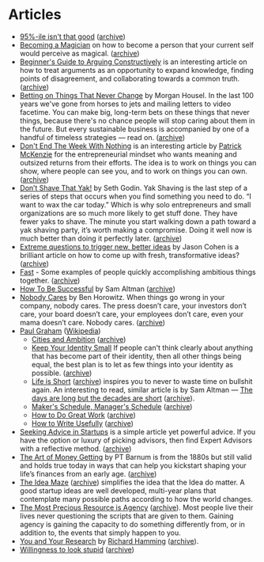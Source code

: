 # Articles

- [95%-ile isn't that good](https://danluu.com/p95-skill/) ([archive](https://archive.ph/siizR))
- [Becoming a Magician](https://autotranslucence.wordpress.com/2018/03/30/becoming-a-magician/) on how to become a person that your current self would perceive as magical. ([archive](https://archive.ph/UzJfb))
- [Beginner's Guide to Arguing Constructively](https://liamrosen.com/arguments.html) is an interesting article on how to treat arguments as an opportunity to expand knowledge, finding points of disagreement, and collaborating towards a common truth. ([archive](https://archive.ph/uWYFf))
- [Betting on Things That Never Change](https://collabfund.com/blog/betting-on-things-that-never-change/) by Morgan Housel. In the last 100 years we've gone from horses to jets and mailing letters to video facetime. You can make big, long-term bets on these things that never things, because there's no chance people will stop caring about them in the future. But every sustainable business is accompanied by one of a handful of timeless strategies — read on. ([archive](https://archive.ph/rDuMr))
- [Don't End The Week With Nothing](https://training.kalzumeus.com/newsletters/archive/do-not-end-the-week-with-nothing) is an interesting article by [Patrick McKenzie](https://www.kalzumeus.com) for the entrepreneurial mindset who wants meaning and outsized returns from their efforts. The idea is to work on things you can show, where people can see you, and to work on things you can own. ([archive](https://archive.ph/4LkFW))
- [Don’t Shave That Yak!](https://seths.blog/2005/03/dont_shave_that/) by Seth Godin. Yak Shaving is the last step of a series of steps that occurs when you find something you need to do. “I want to wax the car today.” Which is why solo entrepreneurs and small organizations are so much more likely to get stuff done. They have fewer yaks to shave. The minute you start walking down a path toward a yak shaving party, it’s worth making a compromise. Doing it well now is much better than doing it perfectly later. ([archive](https://archive.ph/2cUbB))
- [Extreme questions to trigger new, better ideas](https://longform.asmartbear.com/posts/extreme-questions/) by Jason Cohen is a brilliant article on how to come up with fresh, transformative ideas? ([archive](https://archive.ph/kVVMT))
- [Fast](https://patrickcollison.com/fast) - Some examples of people quickly accomplishing ambitious things together. ([archive](https://archive.ph/0m6GN))
- [How To Be Successful](https://blog.samaltman.com/how-to-be-successful) by Sam Altman ([archive](https://archive.ph/CJCpG))
- [Nobody Cares](https://a16z.com/2011/10/08/nobody-cares/) by Ben Horowitz. When things go wrong in your company, nobody cares. The press doesn’t care, your investors don’t care, your board doesn’t care, your employees don’t care, even your mama doesn’t care. Nobody cares. ([archive](https://archive.ph/1Ck52))
- [Paul Graham](http://www.paulgraham.com) ([Wikipedia](https://en.wikipedia.org/wiki/Paul_Graham_(programmer)))
	+ [Cities and Ambition](http://paulgraham.com/cities.html) ([archive](https://archive.ph/MsL0h))
	+ [Keep Your Identity Small](http://www.paulgraham.com/identity.html) If people can't think clearly about anything that has become part of their identity, then all other things being equal, the best plan is to let as few things into your identity as possible. ([archive](https://archive.ph/e6k2d))
	+ [Life is Short](http://paulgraham.com/vb.html) ([archive](https://archive.ph/ar3Gh)) inspires you to never to waste time on bullshit again. An interesting to read, similar article is by Sam Altman — [The days are long but the decades are short](https://blog.samaltman.com/the-days-are-long-but-the-decades-are-short) ([archive](https://archive.ph/IkdUN)).
	+ [Maker's Schedule, Manager's Schedule](http://paulgraham.com/makersschedule.html) ([archive](https://archive.ph/YOVZk))
	+ [How to Do Great Work](http://www.paulgraham.com/greatwork.html) ([archive](https://archive.is/Tf1aD))
	+ [How to Write Usefully](http://paulgraham.com/greatwork.html) ([archive](https://archive.ph/wXxmT))
- [Seeking Advice in Startups](https://nuances.substack.com/p/seeking-advice-in-startups) is a simple article yet powerful advice. If you have the option or luxury of picking advisors, then find Expert Advisors with a reflective method. ([archive](https://archive.ph/76zAf))
- [The Art of Money Getting](https://www.gutenberg.org/files/8581/8581-h/8581-h.htm) by PT Barnum is from the 1880s but still valid and holds true today in ways that can help you kickstart shaping your life’s finances from an early age. ([archive](https://archive.ph/pFejc#selection-9.60-9.72))
- [The Idea Maze](https://cdixon.org/2013/08/04/the-idea-maze) ([archive](https://archive.ph/fHbjD)) simplifies the idea that the Idea do matter. A good startup ideas are well developed, multi-year plans that contemplate many possible paths according to how the world changes.
- [The Most Precious Resource is Agency](https://simonsarris.substack.com/p/the-most-precious-resource-is-agency) ([archive](https://archive.ph/6HpTF)). Most people live their lives never questioning the scripts that are given to them. Gaining agency is gaining the capacity to do something differently from, or in addition to, the events that simply happen to you.
- [You and Your Research](https://www.cs.utexas.edu/users/dahlin/bookshelf/hamming.html) by [Richard Hamming](https://en.wikipedia.org/wiki/Richard_Hamming) ([archive](https://archive.ph/stl29)).
- [Willingness to look stupid](https://danluu.com/look-stupid/) ([archive](https://archive.ph/R7Nlu))